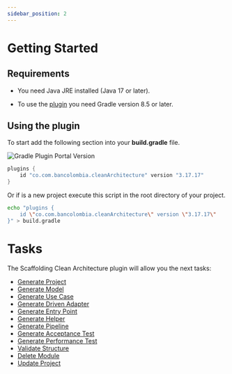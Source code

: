 ```yaml
---
sidebar_position: 2
---
```


# Getting Started

## Requirements

- You need Java JRE installed (Java 17 or later).

- To use the [plugin](https://plugins.gradle.org/plugin/co.com.bancolombia.cleanArchitecture) you need Gradle version
  8.5 or later.

## Using the plugin

To start add the following section into your **build.gradle** file.

![Gradle Plugin Portal Version](https://img.shields.io/gradle-plugin-portal/v/co.com.bancolombia.cleanArchitecture)

```groovy
plugins {
    id "co.com.bancolombia.cleanArchitecture" version "3.17.17"
}
```

Or if is a new project execute this script in the root directory of your project.

```sh
echo "plugins {
    id \"co.com.bancolombia.cleanArchitecture\" version \"3.17.17\"
}" > build.gradle
```

# Tasks

The Scaffolding Clean Architecture plugin will allow you the next tasks:

- [Generate Project](/scaffold-clean-architecture/docs/generate-project)
- [Generate Model](/scaffold-clean-architecture/docs/generate-model)
- [Generate Use Case](/scaffold-clean-architecture/docs/generate-use-case)
- [Generate Driven Adapter](/scaffold-clean-architecture/docs/generate-driven-adapter)
- [Generate Entry Point](/scaffold-clean-architecture/docs/generate-entry-point)
- [Generate Helper](/scaffold-clean-architecture/docs/generate-entry-point)
- [Generate Pipeline](/scaffold-clean-architecture/docs/generate-pipeline)
- [Generate Acceptance Test](/scaffold-clean-architecture/docs/generate-acceptance-test)
- [Generate Performance Test](/scaffold-clean-architecture/docs/generate-performance-test)
- [Validate Structure](/scaffold-clean-architecture/docs/validate-structure)
- [Delete Module](/scaffold-clean-architecture/docs/delete-module)
- [Update Project](/scaffold-clean-architecture/docs/update-project)